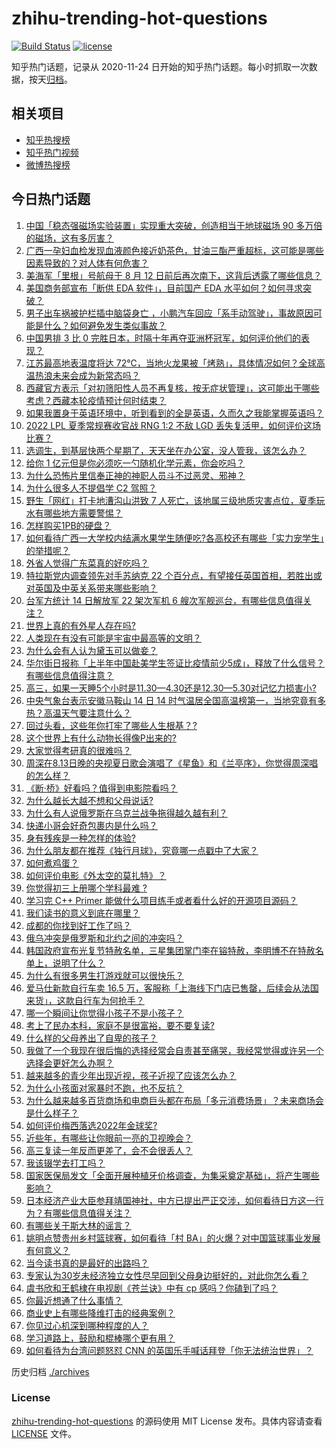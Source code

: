 # zhihu-trending-hot-questions

[![Build Status](https://github.com/justjavac/zhihu-trending-hot-questions/workflows/ci/badge.svg?branch=master)](https://github.com/justjavac/zhihu-trending-hot-questions/actions)
[![license](https://img.shields.io/github/license/justjavac/zhihu-trending-hot-questions)](https://github.com/justjavac/zhihu-trending-hot-questions/blob/master/LICENSE)

知乎热门话题，记录从 2020-11-24 日开始的知乎热门话题。每小时抓取一次数据，按天[归档](./archives)。

## 相关项目

- [知乎热搜榜](https://github.com/justjavac/zhihu-trending-top-search)
- [知乎热门视频](https://github.com/justjavac/zhihu-trending-hot-video)
- [微博热搜榜](https://github.com/justjavac/weibo-trending-hot-search)

## 今日热门话题

<!-- BEGIN -->
<!-- 最后更新时间 Mon Aug 15 2022 03:02:31 GMT+0800 (China Standard Time) -->

1. [中国「稳态强磁场实验装置」实现重大突破，创造相当于地球磁场 90 多万倍的磁场，这有多厉害？](https://www.zhihu.com/question/548311745)
1. [广西一孕妇血检发现血液颜色接近奶茶色，甘油三酯严重超标，这可能是哪些因素导致的？对人体有何危害？](https://www.zhihu.com/question/548317076)
1. [美海军「里根」号航母于 8 月 12 日前后再次南下，这背后透露了哪些信息？](https://www.zhihu.com/question/548355194)
1. [美国商务部宣布「断供 EDA 软件」，目前国产 EDA 水平如何？如何寻求突破？](https://www.zhihu.com/question/548288003)
1. [男子出车祸被护栏插中脑袋身亡 ，小鹏汽车回应「系手动驾驶」，事故原因可能是什么？如何避免发生类似事故？](https://www.zhihu.com/question/548333823)
1. [中国男排 3 比 0 完胜日本，时隔十年再夺亚洲杯冠军，如何评价他们的表现？](https://www.zhihu.com/question/548383815)
1. [江苏最高地表温度将达 72℃，当地火龙果被「烤熟」，具体情况如何？全球高温热浪未来会成为新常态吗？](https://www.zhihu.com/question/548340729)
1. [西藏官方表示「对初筛阳性人员不再复核，按无症状管理」，这可能出于哪些考虑？西藏本轮疫情预计何时结束？](https://www.zhihu.com/question/548325116)
1. [如果我置身于英语环境中，听到看到的全是英语，久而久之我能掌握英语吗？](https://www.zhihu.com/question/315121538)
1. [2022 LPL 夏季常规赛收官战 RNG 1:2 不敌 LGD 丢失复活甲，如何评价这场比赛？](https://www.zhihu.com/question/548376299)
1. [选调生，到基层快两个星期了，天天坐在办公室，没人管我，该怎么办？](https://www.zhihu.com/question/548075547)
1. [给你 1 亿元但是你必须吃一勺随机化学元素，你会吃吗？](https://www.zhihu.com/question/543286181)
1. [为什么恐怖片里信奉正神的神职人员斗不过恶灵、邪神？](https://www.zhihu.com/question/543052194)
1. [为什么很多人不提倡学 C2 驾照？](https://www.zhihu.com/question/335140617)
1. [野生「网红」打卡地漕沟山洪致 7 人死亡，该地属三级地质灾害点位，夏季玩水有哪些地方需要警惕？](https://www.zhihu.com/question/548321740)
1. [怎样购买1PB的硬盘？](https://www.zhihu.com/question/537947704)
1. [如何看待广西一大学校内结满水果学生随便吃?各高校还有哪些「实力宠学生」的举措呢？](https://www.zhihu.com/question/548335386)
1. [外省人觉得广东菜真的好吃吗？](https://www.zhihu.com/question/335509601)
1. [特拉斯党内调查领先对手苏纳克 22 个百分点，有望接任英国首相，若胜出或对英国及中英关系带来哪些影响？](https://www.zhihu.com/question/548357095)
1. [台军方统计 14 日解放军 22 架次军机 6 艘次军舰巡台，有哪些信息值得关注？](https://www.zhihu.com/question/548387532)
1. [世界上真的有外星人存在吗?](https://www.zhihu.com/question/531481549)
1. [人类现在有没有可能是宇宙中最高等的文明？](https://www.zhihu.com/question/275244312)
1. [为什么会有人认为黛玉可以做妾？](https://www.zhihu.com/question/474108302)
1. [华尔街日报称「上半年中国赴美学生签证比疫情前少5成」，释放了什么信号？有哪些信息值得注意？](https://www.zhihu.com/question/548150699)
1. [高三，如果一天睡5个小时是11.30—4.30还是12.30—5.30对记忆力损害小?](https://www.zhihu.com/question/547586531)
1. [中央气象台表示安徽马鞍山 14 日 14 时气温居全国高温榜第一，当地究竟有多热？高温天气要注意什么？](https://www.zhihu.com/question/548368081)
1. [回过头看，这些年你打牢了哪些人生根基？?](https://www.zhihu.com/question/547639611)
1. [这个世界上有什么动物长得像P出来的?](https://www.zhihu.com/question/542741435)
1. [大家觉得考研真的很难吗？](https://www.zhihu.com/question/458180489)
1. [周深在8.13日晚的央视夏日歌会演唱了《星鱼》和《兰亭序》，你觉得周深唱的怎么样？](https://www.zhihu.com/question/548298461)
1. [《断·桥》好看吗？值得到电影院看吗？](https://www.zhihu.com/question/548245852)
1. [为什么越长大越不想和父母说话?](https://www.zhihu.com/question/326479604)
1. [为什么有人说俄罗斯在乌克兰战争拖得越久越有利？](https://www.zhihu.com/question/536807958)
1. [快递小哥会好奇包裹内是什么吗？](https://www.zhihu.com/question/293696123)
1. [身有残疾是一种怎样的体验?](https://www.zhihu.com/question/412838214)
1. [为什么朋友都在推荐《独行月球》，究竟哪一点戳中了大家？](https://www.zhihu.com/question/546050526)
1. [如何煮鸡蛋？](https://www.zhihu.com/question/21558895)
1. [如何评价电影《外太空的莫扎特》？](https://www.zhihu.com/question/457462565)
1. [你觉得初三上册哪个学科最难 ?](https://www.zhihu.com/question/547840441)
1. [学习完 C++ Primer 能做什么项目练手或者看什么好的开源项目源码？](https://www.zhihu.com/question/29112393)
1. [我们读书的意义到底在哪里？](https://www.zhihu.com/question/546894647)
1. [成都的你找到好工作了吗？](https://www.zhihu.com/question/522662759)
1. [俄乌冲突是俄罗斯和北约之间的冲突吗？](https://www.zhihu.com/question/548065319)
1. [韩国政府宣布光复节特赦名单，三星集团掌门李在镕特赦，李明博不在特赦名单上，说明了什么？](https://www.zhihu.com/question/548056486)
1. [为什么有很多男生打游戏就可以很快乐？](https://www.zhihu.com/question/347424469)
1. [爱马仕新款自行车卖 16.5 万，客服称「上海线下门店已售罄，后续会从法国来货」，这款自行车为何抢手？](https://www.zhihu.com/question/548000041)
1. [哪一个瞬间让你觉得小孩子不是小孩子？](https://www.zhihu.com/question/396904034)
1. [考上了民办本科，家庭不是很富裕，要不要复读?](https://www.zhihu.com/question/548341542)
1. [什么样的父母养出了自卑的孩子？](https://www.zhihu.com/question/487647494)
1. [我做了一个我现在很后悔的选择经常会自责甚至痛哭，我经常觉得或许另一个选择会更好怎么办啊？](https://www.zhihu.com/question/548348357)
1. [越来越多的青少年出现近视，孩子近视了应该怎么办？](https://www.zhihu.com/question/548094262)
1. [为什么小孩面对家暴时不跑，也不反抗？](https://www.zhihu.com/question/547341037)
1. [为什么越来越多百货商场和电商巨头都在布局「多元消费场景」？未来商场会是什么样子？](https://www.zhihu.com/question/548146951)
1. [如何评价梅西落选2022年金球奖?](https://www.zhihu.com/question/548182432)
1. [近些年，有哪些让你眼前一亮的卫视晚会？](https://www.zhihu.com/question/548245608)
1. [高三复读一年反而更差了，会不会很丢人？](https://www.zhihu.com/question/548330149)
1. [我该辍学去打工吗？](https://www.zhihu.com/question/548241735)
1. [国家医保局发文「全面开展种植牙价格调查，为集采奠定基础」，将产生哪些影响？](https://www.zhihu.com/question/548141854)
1. [日本经济产业大臣参拜靖国神社，中方已提出严正交涉，如何看待日方这一行为？有哪些信息值得关注？](https://www.zhihu.com/question/548379379)
1. [有哪些关于斯大林的谣言？](https://www.zhihu.com/question/547746219)
1. [姚明点赞贵州乡村篮球赛，如何看待「村 BA」的火爆？对中国篮球事业发展有何意义？](https://www.zhihu.com/question/548327990)
1. [当今读书真的是最好的出路吗？](https://www.zhihu.com/question/547349896)
1. [专家认为30岁未经济独立女性尽早回到父母身边挺好的，对此你怎么看？](https://www.zhihu.com/question/548142037)
1. [虞书欣和王鹤棣在电视剧《苍兰诀》中有 cp 感吗？你磕到了吗？](https://www.zhihu.com/question/547262718)
1. [你最近想通了什么事情？](https://www.zhihu.com/question/411884641)
1. [商业史上有哪些降维打击的经典案例？](https://www.zhihu.com/question/62241319)
1. [你见过心机深到哪种程度的人？](https://www.zhihu.com/question/61655284)
1. [学习道路上，鼓励和棍棒哪个更有用？](https://www.zhihu.com/question/548337192)
1. [如何看待为台湾问题怒怼 CNN 的英国乐手喊话拜登「你无法统治世界」？](https://www.zhihu.com/question/548330125)

<!-- END -->

历史归档 [./archives](./archives)

### License

[zhihu-trending-hot-questions](https://github.com/justjavac/zhihu-trending-hot-questions)
的源码使用 MIT License 发布。具体内容请查看 [LICENSE](./LICENSE) 文件。

